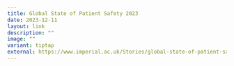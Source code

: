 ```yaml
---
title: Global State of Patient Safety 2023
date: 2023-12-11
layout: link
description: ""
image: ""
variant: tiptap
external: https://www.imperial.ac.uk/Stories/global-state-of-patient-safety/#section-Dashboard-pYb7VZXIsk
---
```

